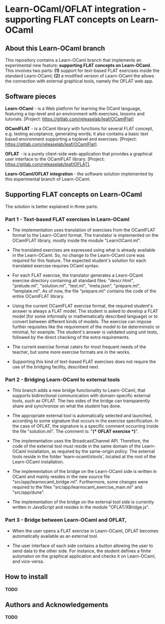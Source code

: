 # Learn-OCaml/OFLAT integration - supporting FLAT concepts on Learn-OCaml


## About this Learn-OCaml branch

This repository contains a Learn-OCaml branch that implements an experimental new feature: **supporting FLAT concepts on Learn-OCaml**. This involves two parts: **(1)** support for text-based FLAT exercises inside the standard Learn-OCaml; **(2)** a modified version of Learn-OCaml the allows the connection with external graphical tools, namely the OFLAT web app.




## Software pieces

**Learn-OCaml** - is a Web platform for learning the OCaml language, featuring a top-level and an environment with exercises, lessons and tutorials. [Project: https://gitlab.com/releaselab/leaf/OCamlFlat]

**OCamlFLAT** - is a OCaml library  with functions for several FLAT concept, e.g. testing acceptance, generating words; it also contains a basic text based environment supporting a toplevel and exercises. [Project: https://gitlab.com/releaselab/leaf/OCamlFlat].

**OFLAT** - is a purely client-side web-application that provides a graphical user interface to the OCamlFLAT library. [Project: https://gitlab.com/releaselab/leaf/OFLAT].

**Learn-OCaml/OFLAT integration** - the software solution implemented by this experimental branch of Learn-OCaml.








## Supporting FLAT concepts on Learn-OCaml

The solution is better explained in three parts:

### Part 1 - Text-based FLAT exercises in Learn-OCaml

- The implementation uses translation of exercises from the OCamlFLAT format to the Learn-OCaml format. The translator is implemented on the OCamlFLAT library, mostly inside the module "LearnOCaml.ml".

- The translated exercises are expressed using what is already available in the Learn-OCaml. So, no change to the Learn-OCaml core was required for this feature. The expected student's solution for each translated exercise requires OCaml syntax.

- For each FLAT exercise, the translator generates a Learn-OCaml exercise directory containing all standard files: "descr.html", "prelude.ml", "solution.ml", "test.ml", "meta.json", "prepare.ml", "template.ml". As of now, the file "prepare.ml" contains the code of the entire OCamlFLAT library.

- Using the current OCamlFLAT exercise format, the required student's answer is always a FLAT model. The student is asked to develop a FLAT model (for some informally or mathematically described language) or to convert between different kinds of models. The exercise can impose further requisites like the requirement of the model to be deterministic or minimal, for example. The student's answer is validated using unit tests, followed by the direct checking of the extra requirements.

- The current exercise format caters for most frequent needs of the teacher, but some more exercise formats are in the works.

- Supporting this kind of text-based FLAT exercises does not require the use of the bridging facility, described next.


### Part 2 - Bridging Learn-OCaml to external tools

- This branch adds a new bridge functionality to Learn-OCaml, that supports bidirectional communication with domain-specific external tools, such as OFLAT. The two sides of the bridge can transparently share and synchronize on what the student has done.

- The appropriate external tool is automatically selected and launched, according to some signature that occurs in the exercise specification. In the case of OFLAT, the signature is a specific comment occurring inside the file "solution.ml". The comment is: "**(* OFLAT exercise *)**".

- The implementation uses the BroadcastChannel API. Therefore, the code of the external tool must reside in the same domain of the Learn-OCaml installation, as required by the same-origin policy. The external tools reside in the folder 'learn-ocaml/xtools', located at the root of the Learn-OCaml installation.

- The implementation of the bridge on the Learn-OCaml side is written in OCaml and mainly resides in the new source file "src/app/learnocaml_bridge.ml". Furthermore, some changes were required to the files "src/app/learnocaml_exercise_main.ml" and "src/app/dune".

- The implementation of the bridge on the  external tool side is currently written in JavaScript and resides in the module "OFLAT/XBridge.js".


### Part 3 - Bridge between Learn-OCaml and OFLAT, 

- When the user opens a FLAT exercise in Learn-OCaml, OFLAT becomes automatically available as an external tool.

- The user interface of each side contains a button allowing the user to send data to the other side. For instance, the student defines a finite automaton on the graphical application and checks it on Learn-OCaml, and vice-versa.



## How to install

#### TODO

## Authors and Acknowledgements


#### TODO
